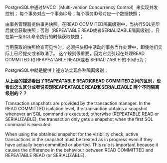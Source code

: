 

PostgreSQL中通过MVCC（Multi-version Concurrency Control）来实现并发控制；
每个事务对应一个事务ID号；每个事务ID号对应一个数据快照；

由事务管理器提供事务快照。在READ COMMITED隔离级别中，当执行SQL完毕后就会获取快照；否则（REPEATABLE READ或者SERIALIZABLE隔离级别），只在第一条SQL命令执行的时候获取快照；

当用获取的快照检查可见性时，必须把快照中活动的事务当作处理中，即使他们实际上已经提交或者取消了。 这个规则很重要，因为它会引起在处理READ COMMITED 和 REAPEATABLE READ(或者 SERIALIZABLE)的不同行为；

PostgreSQL中就是提供上述方法实现各种隔离级别；

**从上面的描述看出了REAPEATABLE READ和READ COMMITED之间的区别，没看出怎么区分或者说实现REAPEATABLE READ和SERIALIZABLE 两个不同隔离级别的？？**


Transaction snapshots are provided by the transaction manager. In the READ COMMITTED isolation level, the transaction obtains a snapshot whenever an SQL command is executed; otherwise (REPEATABLE READ or SERIALIZABLE), the transaction only gets a snapshot when the first SQL command is executed.

When using the obtained snapshot for the visibility check, active transactions in the snapshot must be treated as in progress even if they have actually been committed or aborted. This rule is important because it causes the difference in the behaviour between READ COMMITTED and REPEATABLE READ (or SERIALIZABLE). 